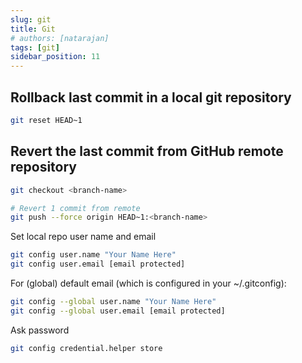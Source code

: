 ```yaml
---
slug: git
title: Git
# authors: [natarajan]
tags: [git]
sidebar_position: 11
---
```


## Rollback last commit in a local git repository

```sh title="Revert the last commit in a local git repository"
git reset HEAD~1
```

## Revert the last commit from GitHub remote repository

```sh title="Revert the last commit from remote repository"
git checkout <branch-name>

# Revert 1 commit from remote
git push --force origin HEAD~1:<branch-name>
```

Set local repo user name and email
```sh
git config user.name "Your Name Here"
git config user.email [email protected]
```

For (global) default email (which is configured in your ~/.gitconfig):

```sh
git config --global user.name "Your Name Here"
git config --global user.email [email protected]
```
Ask password 
```sh
git config credential.helper store
```
